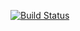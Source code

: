 [![Build Status](https://travis-ci.org/CandleCoder/leap-analyticx.svg?branch=master)](https://travis-ci.org/CandleCoder/leap-analyticx)

